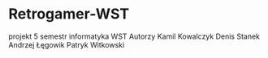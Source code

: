 # Retrogamer-WST
projekt 5 semestr informatyka WST
Autorzy
Kamil Kowalczyk
Denis Stanek
Andrzej Łęgowik
Patryk Witkowski
